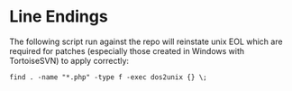 <!-- Name: Internal/DealingWithLineEndings -->
<!-- Version: 2 -->
<!-- Last-Modified: 2006/12/31 00:36:43 -->
<!-- Author: demian -->

# Line Endings

The following script run against the repo will reinstate unix EOL which are required for patches (especially those created in Windows with TortoiseSVN) to apply correctly:



	find . -name "*.php" -type f -exec dos2unix {} \;